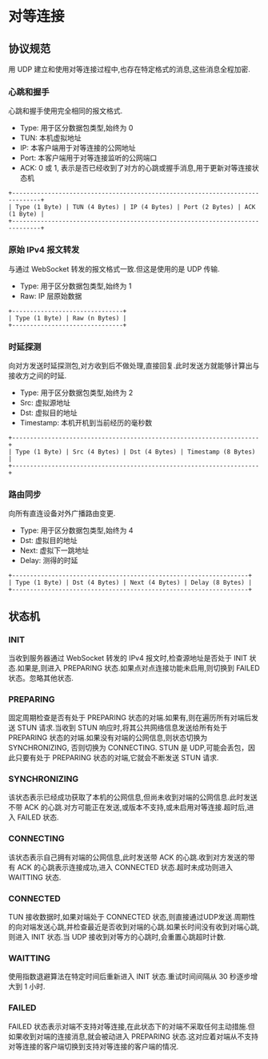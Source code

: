 # 对等连接

## 协议规范

用 UDP 建立和使用对等连接过程中,也存在特定格式的消息,这些消息全程加密.

### 心跳和握手

心跳和握手使用完全相同的报文格式.

- Type: 用于区分数据包类型,始终为 0
- TUN: 本机虚拟地址
- IP: 本客户端用于对等连接的公网地址
- Port: 本客户端用于对等连接监听的公网端口
- ACK: 0 或 1, 表示是否已经收到了对方的心跳或握手消息,用于更新对等连接状态机

```plaintext
+------------------------------------------------------------------------------+
| Type (1 Byte) | TUN (4 Bytes) | IP (4 Bytes) | Port (2 Bytes) | ACK (1 Byte) |
+------------------------------------------------------------------------------+
```

### 原始 IPv4 报文转发

与通过 WebSocket 转发的报文格式一致.但这是使用的是 UDP 传输.

- Type: 用于区分数据包类型,始终为 1
- Raw: IP 层原始数据

```plaintext
+-------------------------------+
| Type (1 Byte) | Raw (n Bytes) |
+-------------------------------+
```

### 时延探测

向对方发送时延探测包,对方收到后不做处理,直接回复.此时发送方就能够计算出与接收方之间的时延.

- Type: 用于区分数据包类型,始终为 2
- Src: 虚拟源地址
- Dst: 虚拟目的地址
- Timestamp: 本机开机到当前经历的毫秒数

```plaintext
+---------------------------------------------------------------------+
| Type (1 Byte) | Src (4 Bytes) | Dst (4 Bytes) | Timestamp (8 Bytes) |
+---------------------------------------------------------------------+
```

### 路由同步

向所有直连设备对外广播路由变更.

- Type: 用于区分数据包类型,始终为 4
- Dst: 虚拟目的地址
- Next: 虚拟下一跳地址
- Delay: 测得的时延

```plaintext
+------------------------------------------------------------------+
| Type (1 Byte) | Dst (4 Bytes) | Next (4 Bytes) | Delay (8 Bytes) |
+------------------------------------------------------------------+
```

## 状态机

### INIT

当收到服务器通过 WebSocket 转发的 IPv4 报文时,检查源地址是否处于 INIT 状态.如果是,则进入 PREPARING 状态.如果点对点连接功能未启用,则切换到 FAILED 状态。忽略其他状态.

### PREPARING

固定周期检查是否有处于 PREPARING 状态的对端.如果有,则在遍历所有对端后发送 STUN 请求.当收到 STUN 响应时,将其公共网络信息发送给所有处于 PREPARING 状态的对端.如果没有对端的公网信息,则状态切换为 SYNCHRONIZING, 否则切换为 CONNECTING. STUN 是 UDP,可能会丢包，因此只要有处于 PREPARING 状态的对端,它就会不断发送 STUN 请求.

### SYNCHRONIZING

该状态表示已经成功获取了本机的公网信息,但尚未收到对端的公网信息.此时发送不带 ACK 的心跳.对方可能正在发送,或版本不支持,或未启用对等连接.超时后,进入 FAILED 状态.

### CONNECTING

该状态表示自己拥有对端的公网信息,此时发送带 ACK 的心跳.收到对方发送的带有 ACK 的心跳表示连接成功,进入 CONNECTED 状态.超时未成功则进入WAITTING 状态.

### CONNECTED

TUN 接收数据时,如果对端处于 CONNECTED 状态,则直接通过UDP发送.周期性的向对端发送心跳,并检查最近是否收到对端的心跳.如果长时间没有收到对端心跳,则进入 INIT 状态.当 UDP 接收到对等方的心跳时,会重置心跳超时计数.

### WAITTING

使用指数退避算法在特定时间后重新进入 INIT 状态.重试时间间隔从 30 秒逐步增大到 1 小时.

### FAILED

FAILED 状态表示对端不支持对等连接,在此状态下的对端不采取任何主动措施.但如果收到对端的连接消息,就会被动进入 PREPARING 状态.这对应着对端从不支持对等连接的客户端切换到支持对等连接的客户端的情况.

